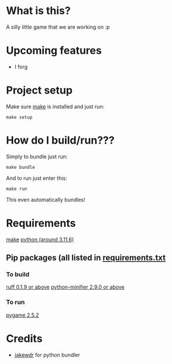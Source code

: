 # What is this?

A silly little game that we are working on :p

# Upcoming features

 - I forg

# Project setup

Make sure [make](https://www.gnu.org/software/make/#download) is installed and just run:

    make setup

# How do I build/run???

Simply to bundle just run:

    make bundle

And to run just enter this:

    make run

This even automatically bundles!

# Requirements

[make](https://www.gnu.org/software/make/#download)
[python (around 3.11.6)](https://www.python.org/downloads/)

## Pip packages (all listed in [requirements.txt](https://github.com/jakewdr/WIP/blob/main/requirements.txt)

### To build

[ruff 0.1.9 or above](https://pypi.org/project/ruff/)
[python-minifier 2.9.0 or above](https://pypi.org/project/python-minifier/)

### To run

[pygame 2.5.2](https://pypi.org/project/pygame/)

# Credits

 - [jakewdr](https://github.com/jakewdr) for python bundler
